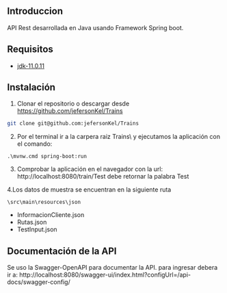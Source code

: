 ## Introduccion
API Rest desarrollada en Java usando Framework Spring boot. 

## Requisitos
* [jdk-11.0.11](https://www.oracle.com/java/technologies/javase/jdk11-archive-downloads.html)

## Instalación
1. Clonar el repositorio o descargar desde https://github.com/jefersonKel/Trains
  ```sh
  git clone git@github.com:jefersonKel/Trains
  ```
2. Por el terminal ir a la carpera raiz Trains\ y ejecutamos la aplicación con el comando:
  ```
  .\mvnw.cmd spring-boot:run
  ```
3. Comprobar la aplicación en el navegador con la url: http://localhost:8080/train/Test debe retornar la palabra Test

4.Los datos de muestra se encuentran en la siguiente ruta
  ```
  \src\main\resources\json
  ```
  * InformacionCliente.json
  * Rutas.json
  * TestInput.json


## Documentación de la API
Se uso la Swagger-OpenAPI para documentar la API. para ingresar debera ir a: http://localhost:8080/swagger-ui/index.html?configUrl=/api-docs/swagger-config/


